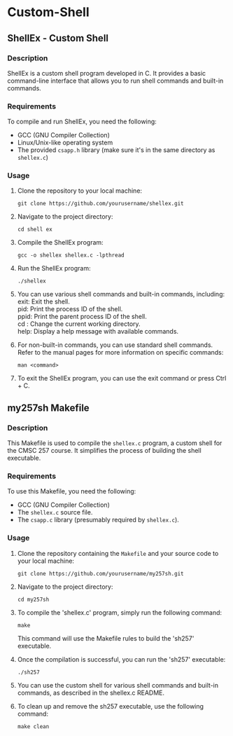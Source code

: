 # Custom-Shell

## ShellEx - Custom Shell

### Description
ShellEx is a custom shell program developed in C. It provides a basic command-line interface that allows you to run shell commands and built-in commands.

### Requirements
To compile and run ShellEx, you need the following:

- GCC (GNU Compiler Collection)
- Linux/Unix-like operating system
- The provided `csapp.h` library (make sure it's in the same directory as `shellex.c`)

### Usage
1. Clone the repository to your local machine:

   ```
   git clone https://github.com/yourusername/shellex.git
   ```

2. Navigate to the project directory:

   ```shell
   cd shell ex
   ```

3. Compile the ShellEx program:

   ```shell
   gcc -o shellex shellex.c -lpthread
   ```

4. Run the ShellEx program:

   ```shell
   ./shellex
   ```

5. You can use various shell commands and built-in commands, including:
exit: Exit the shell.  <br />
pid: Print the process ID of the shell.  <br />
ppid: Print the parent process ID of the shell.  <br />
cd <path>: Change the current working directory.  <br />
help: Display a help message with available commands. 

6. For non-built-in commands, you can use standard shell commands. Refer to the manual pages for more information on specific commands:

   ```shell
   man <command>
   ```

7. To exit the ShellEx program, you can use the exit command or press Ctrl + C.

## my257sh Makefile

### Description
This Makefile is used to compile the `shellex.c` program, a custom shell for the CMSC 257 course. It simplifies the process of building the shell executable.

### Requirements
To use this Makefile, you need the following:

- GCC (GNU Compiler Collection)
- The `shellex.c` source file.
- The `csapp.c` library (presumably required by `shellex.c`).

### Usage
1. Clone the repository containing the `Makefile` and your source code to your local machine:

   ```shell
   git clone https://github.com/yourusername/my257sh.git
   ```

2. Navigate to the project directory:
   ```shell
   cd my257sh
   ```

3. To compile the 'shellex.c' program, simply run the following command:
   ```shell
   make
   ```
   This command will use the Makefile rules to build the 'sh257' executable.

4. Once the compilation is successful, you can run the 'sh257' executable:
    ```shell
   ./sh257
    ```
5. You can use the custom shell for various shell commands and built-in commands, as described in the shellex.c README.

6. To clean up and remove the sh257 executable, use the following command:
   ```shell
   make clean
   ```
   
